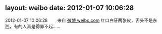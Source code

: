 layout: weibo
date: 2012-01-07 10:06:28
---
<meta name="referrer" content="no-referrer" />

2012-01-07 10:06:28  &nbsp;&nbsp;&nbsp;&nbsp;&nbsp;&nbsp; 来自 <a href="http://weibo.com/" rel="nofollow">微博 weibo.com</a>
红口白牙两张皮，舌头不是东西，有的人真是得罪不起…… ​​​
